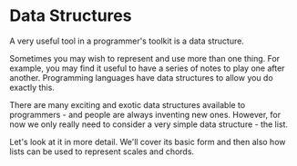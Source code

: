 # Data Structures

A very useful tool in a programmer's toolkit is a data structure.

Sometimes you may wish to represent and use more than one thing. For
example, you may find it useful to have a series of notes to play one
after another. Programming languages have data structures to allow you
do exactly this.

There are many exciting and exotic data structures available to
programmers - and people are always inventing new ones. However, for now
we only really need to consider a very simple data structure - the list.

Let's look at it in more detail. We'll cover its basic form and then
also how lists can be used to represent scales and chords.
